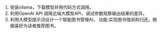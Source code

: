 1. 安装ollama，下载模型并用代码方式调用。
2. 利用OpenAI API 调用远端大模型API，调试参数观察输出结果的差异。
3. 利用大模型提示词设计一个智能图书管理AI。
功能:实现图书借阅和归还。根据喜好为读者推荐图书。
